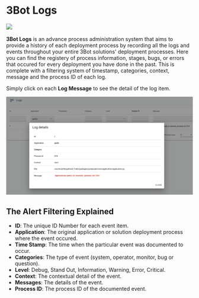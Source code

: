 # 3Bot Logs

![](img/logs.png)


__3Bot Logs__ is an advance process administration system that aims to provide a history of each deployment process by recording all the logs and events throughout your entire 3Bot solutions' deployment processes. Here you can find the registery of process information, stages, bugs, or errors that occured for every deployment you have done in the past. This is complete with a filtering system of timestamp, categories, context, message and the process ID of each log.

Simply click on each __Log Message__ to see the detail of the log item.

![](img/logs_details.png)

## The Alert Filtering Explained

- __ID__: The unique ID Number for each event item.
- __Application__: The original application or solution deployment process where the event occured.
- __Time Stamp__: The time when the particular event was documented to occur.
- __Categories__: The type of event (system, operator, monitor, bug or question).
- __Level__: Debug, Stand Out, Information, Warning, Error, Critical.
- __Context__: The contextual detail of the event.
- __Messages__: The details of the event.
- __Process ID__: The process ID of the documented event.
